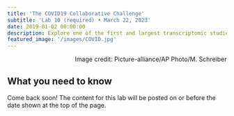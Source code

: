 ```yaml
---
title: 'The COVID19 Collaborative Challenge'
subtitle: 'Lab 10 (required) • March 22, 2023'
date: 2019-01-02 00:00:00
description: Explore one of the first and largest transcriptomic studies of of SARS-CoV-2. You start by parsing the study metadata to identify a question you're interested in, formulate a hypothesis, and carry out an analysis of the data to test this hypothesis.
featured_image: '/images/COVID.jpg'
---
```


<div style="text-align: right"> Image credit: Picture-alliance/AP Photo/M. Schreiber </div>

## What you need to know

Come back soon!  The content for this lab will be posted on or before the date shown at the top of the page.


